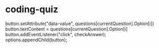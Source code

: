 # coding-quiz

button.setAttribute("data-value", questions[currentQuestion].Option[i])
    button.textContent = questions[currentQuestion].Option[i]
    button.addEventListener("click", checkAnswer);
    options.appendChild(button);